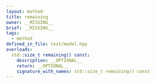 ```yaml
---
layout: method
title: remaining
owner: __MISSING__
brief: __MISSING__
tags:
  - method
defined_in_file: test/model.hpp
overloads:
  std::size_t remaining() const:
    description: __OPTIONAL__
    return: __OPTIONAL__
    signature_with_names: std::size_t remaining() const
---
```

